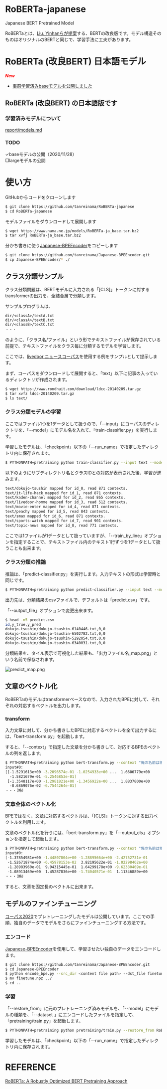 # RoBERTa-japanese

Japanese BERT Pretrained Model

RoBERTaとは、[Liu, Yinhanらが提案](https://arxiv.org/abs/1907.11692)する、BERTの改良版です。モデル構造そのものはオリジナルのBERTと同じで、学習手法に工夫があります。



# RoBERTa (改良BERT)  日本語モデル

***<font color='red'>New</font>***

- [事前学習済みbaseモデルを公開しました](report/models.md)



## RoBERTa (改良BERT) の日本語版です

### 学習済みモデルについて

[report/models.md](report/models.md)

### TODO

✓baseモデルの公開（2020/11/28）<br>□largeモデルの公開<br>



# 使い方



GitHubからコードをクローンします

```sh
$ git clone https://github.com/tanreinama/RoBERTa-japanese
$ cd RoBERTa-japanese
```

モデルファイルをダウンロードして展開します

```sh
$ wget https://www.nama.ne.jp/models/RoBERTa-ja_base.tar.bz2
$ tar xvfj RoBERTa-ja_base.tar.bz2
```

分かち書きに使う[Japanese-BPEEncoder](https://github.com/tanreinama/Japanese-BPEEncoder)をコピーします

```sh
$ git clone https://github.com/tanreinama/Japanese-BPEEncoder.git
$ cp Japanese-BPEEncoder/* ./
```



##  クラス分類サンプル



クラス分類問題は、BERTモデルに入力される「[CLS]」トークンに対するtransformerの出力を、全結合層で分類します。

サンプルプログラムは、

```
dir/<classA>/textA.txt
dir/<classA>/textB.txt
dir/<classB>/textC.txt
・・・
```

のように、「クラス名/ファイル」という形でテキストファイルが保存されている前提で、テキストファイルをクラス毎に分類するモデルを学習します。

ここでは、[livedoor ニュースコーパス](http://www.rondhuit.com/download.html#ldcc)を使用する例をサンプルとして提示します。

まず、コーパスをダウンロードして展開すると、「text」以下に記事の入っているディレクトリが作成されます。

```sh
$ wget https://www.rondhuit.com/download/ldcc-20140209.tar.gz
$ tar xvfz ldcc-20140209.tar.gz
$ ls text/
```

### クラス分類モデルの学習

ここではファイル1つを1データとして扱うので、「--input」にコーパスのディレクトリを、「--model」にモデル名を入れて、「train-classifier.py」を実行します。

学習したモデルは、「checkpoint」以下の「--run_name」で指定したディレクトリ内に保存されます。

```sh
$ PYTHONPATH=pretraining python train-classifier.py --input text --model RoBERTa-ja_base --run_name run_classifier1
```

以下のようにサブディレクトリ名とクラスIDとの対応が表示された後、学習が進みます。

```sh
text/dokujo-tsushin mapped for id_0, read 871 contexts.
text/it-life-hack mapped for id_1, read 871 contexts.
text/kaden-channel mapped for id_2, read 865 contexts.
text/livedoor-homme mapped for id_3, read 512 contexts.
text/movie-enter mapped for id_4, read 871 contexts.
text/peachy mapped for id_5, read 843 contexts.
text/smax mapped for id_6, read 871 contexts.
text/sports-watch mapped for id_7, read 901 contexts.
text/topic-news mapped for id_8, read 771 contexts.
```

ここでは1ファイルが1データとして扱っていますが、「--train_by_line」オプションを指定することで、テキストファイル内のテキスト1行ずつを1データとして扱うことも出来ます。

### クラス分類の推論

推論は、「predict-classifier.py」を実行します。入力テキストの形式は学習時と同じです。

```sh
$ PYTHONPATH=pretraining python predict-classifier.py --input text --model checkpoint/run_classifier1
```

出力先は、分類結果のcsvファイルで、デフォルトは「predict.csv」です。

「--output_file」オプションで変更出来ます。

```sh
$ head -n5 predict.csv
id,y_true,y_pred
dokujo-tsushin/dokujo-tsushin-6140446.txt,0,0
dokujo-tsushin/dokujo-tsushin-6502782.txt,0,0
dokujo-tsushin/dokujo-tsushin-5292054.txt,0,0
dokujo-tsushin/dokujo-tsushin-6340031.txt,0,0
```

分類結果を、タイル表示で可視化した結果も、「出力ファイル名_map.png」という名前で保存されます。

![predict_map.png](predict_map.png)



## 文章のベクトル化



RoBERTaのモデルはtransformerベースなので、入力されたBPEに対して、それぞれの対応するベクトルを出力します。

### transform

入力文章に対して、分かち書きしたBPEに対応するベクトルを全て出力するには、「bert-transform.py」を起動します。

すると、「--context」で指定した文章を分かち書きして、対応するBPEのベクトルの列を返します。

```sh
$ PYTHONPATH=pretraining python bert-transform.py --context "俺の名前は坂本俊之。何処にでもいるサラリーマンだ。" --model checkpoint/run_classifier1
input#0:
[[-1.5291613e+00 -3.2096574e-01 -1.0254933e+00 ...  1.6606779e+00
  -1.5821679e-01 -5.2546853e-01]
 [-1.3548117e+00 -1.2981821e+00 -1.3456922e+00 ...  1.8837800e+00
  -8.6869076e-02 -6.7544264e-01]
・・・（略）
```

### 文章全体のベクトル化

BPEではなく、文章に対応するベクトルは、「[CLS]」トークンに対する出力ベクトルを利用します。

文章のベクトル化を行うには、「bert-transform.py」を「--output_cls」オプションを指定して起動します。

```sh
$ PYTHONPATH=pretraining python bert-transform.py --context "俺の名前は坂本俊之。何処にでもいるサラリーマンだ。" --model checkpoint/run_classifier1 --output_cls
input#0:
[-1.37854981e+00 -1.44807804e+00 -1.28895664e+00 -2.42752731e-01
 -1.52671874e+00 -6.45978153e-02  3.82195622e-01 -1.02298462e+00
 -1.28983960e-01  9.94315445e-01  1.64299178e+00 -9.62380469e-01
 -1.08913469e+00  1.45287836e+00 -1.74040571e-01  1.11346889e+00
・・・（略）
```

すると、文章を固定長のベクトルに出来ます。



##  モデルのファインチューニング



[コーパス2020](https://github.com/tanreinama/gpt2-japanese/blob/master/report/corpus.md)でプレトレーニングしたモデルは公開しています。ここでの手順、独自のデータでモデルをさらにファインチューニングする方法です。

### エンコード

[Japanese-BPEEncoder](https://github.com/tanreinama/Japanese-BPEEncoder)を使用して、学習させたい独自のデータをエンコードします。

```sh
$ git clone https://github.com/tanreinama/Japanese-BPEEncoder.git
$ cd Japanese-BPEEncoder
$ python encode_bpe.py --src_dir <content file path> --dst_file finetune
$ mv finetune.npz ../
$ cd ..
```

### 学習

「--restore_from」に元のプレトレーニング済みモデルを、「--model」にモデルの種類を、「--dataset 」にエンコードしたファイルを指定して、「pretraining/train.py」を起動します。

```sh
$ PYTHONPATH=pretraining python pretraining/train.py --restore_from RoBERTa-ja_base --model base --dataset funetune.npz --run_name RoBERTa-finetune_run1
```

学習したモデルは、「checkpoint」以下の「--run_name」で指定したディレクトリ内に保存されます。



# REFERENCE

[RoBERTa: A Robustly Optimized BERT Pretraining Approach](https://arxiv.org/abs/1907.11692)
